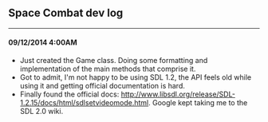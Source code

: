 ## Space Combat dev log
---

#### 09/12/2014 4:00AM
* Just created the Game class. Doing some formatting and implementation of the main methods that comprise it.
* Got to admit, I'm not happy to be using SDL 1.2, the API feels old while using it and getting official documentation is hard.
* Finally found the official docs: http://www.libsdl.org/release/SDL-1.2.15/docs/html/sdlsetvideomode.html. Google kept taking me to the SDL 2.0 wiki.
